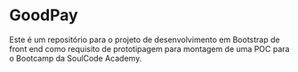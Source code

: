 # GoodPay
Este é um repositório para o projeto de desenvolvimento em Bootstrap de front end como requisito de prototipagem para montagem de uma POC para o Bootcamp da SoulCode Academy.
